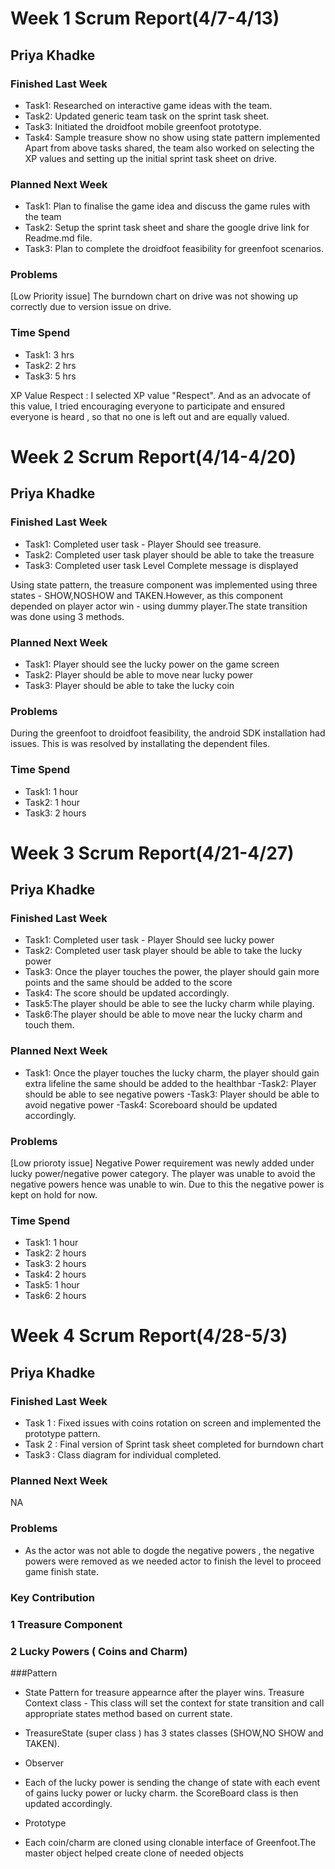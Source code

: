 # Week 1 Scrum Report(4/7-4/13)

## Priya Khadke

### Finished Last Week 
- Task1: Researched on interactive game ideas with the team.
- Task2: Updated generic team task on the sprint task sheet.
- Task3: Initiated the droidfoot mobile greenfoot prototype.
- Task4: Sample treasure show no show using state pattern implemented
Apart from above tasks shared, the team also worked on selecting the XP values and setting up the initial sprint task sheet on drive.

### Planned Next Week 
- Task1: Plan to finalise the game idea and discuss the game rules with the team
- Task2: Setup the sprint task sheet and share the google drive link for Readme.md file.
- Task3: Plan to complete the droidfoot feasibility for greenfoot scenarios.

### Problems
[Low Priority issue] The burndown chart on drive was not showing up correctly due to version issue on drive.

### Time Spend

- Task1: 3 hrs
- Task2: 2 hrs
- Task3: 5 hrs

XP Value Respect :
I selected XP value "Respect". And as an advocate of this value, I tried encouraging everyone to participate and ensured everyone is heard , so that no one is left out and are equally valued.

# Week 2 Scrum Report(4/14-4/20)

## Priya Khadke

### Finished Last Week 
- Task1: Completed user task - Player Should see treasure.
- Task2: Completed user task player should be able to take the treasure 
- Task3: Completed user task Level Complete message is displayed

Using state pattern, the treasure component was implemented using three states - SHOW,NOSHOW and TAKEN.However, as this component depended on player actor win - using dummy player.The state transition was done using 3 methods.

### Planned Next Week 
- Task1: Player should see the lucky power on the game screen
- Task2: Player should be able to move near lucky power
- Task3: Player should be able to take the lucky coin

### Problems
During the greenfoot to droidfoot feasibility, the android SDK installation had issues.
This is was resolved by installating the dependent files.


### Time Spend

- Task1: 1 hour
- Task2: 1 hour
- Task3: 2 hours

# Week 3 Scrum Report(4/21-4/27)

## Priya Khadke

### Finished Last Week 
- Task1: Completed user task - Player Should see lucky power
- Task2: Completed user task player should be able to take the lucky power 
- Task3: Once the player touches the power, the player should gain more points and the same should be added to the score
- Task4: The score should be updated accordingly.
- Task5:The player should be able to see the lucky charm while playing.
- Task6:The player should be able to move near the lucky charm and touch them.

### Planned Next Week 
- Task1: Once the player touches the lucky charm, the player should gain extra lifeline 
the same should be added to the healthbar
-Task2: Player should be able to see negative powers
-Task3: Player should be able to avoid negative power
-Task4: Scoreboard should be updated accordingly.

### Problems
[Low prioroty issue] Negative Power requirement was newly added under lucky power/negative power category.
The player was unable to avoid the negative powers hence was unable to win. Due to this the negative power is kept on hold for now.

### Time Spend
- Task1: 1 hour
- Task2: 2 hours
- Task3: 2 hours
- Task4: 2 hours
- Task5: 1 hour
- Task6: 2 hours

# Week 4 Scrum Report(4/28-5/3)

## Priya Khadke

### Finished Last Week 
- Task 1 : Fixed issues with coins rotation on screen and implemented the prototype pattern.
- Task 2 : Final version of Sprint task sheet completed for burndown chart
- Task3 : Class diagram for individual completed.

### Planned Next Week 
NA

### Problems
- As the actor was not able to dogde the negative powers , the negative powers were removed as we needed actor to finish the level to proceed game finish state.

### Key Contribution
### 1 Treasure Component
### 2 Lucky Powers ( Coins and Charm)


###Pattern
- State Pattern for treasure appearnce after the player wins.
Treasure Context class - This class will set the context for state transition and call appropriate states method based on current state.
- TreasureState (super class ) has 3 states classes (SHOW,NO SHOW and TAKEN).


- Observer
- Each of the lucky power is sending the change  of state with each event of gains lucky power or lucky charm. the ScoreBoard class is then updated accordingly.


- Prototype
- Each coin/charm are cloned using clonable interface of Greenfoot.The master object helped create clone of needed objects
